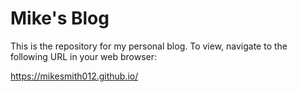 # Mike's Blog

This is the repository for my personal blog. To view, navigate to the following URL in your web browser:
 
https://mikesmith012.github.io/
